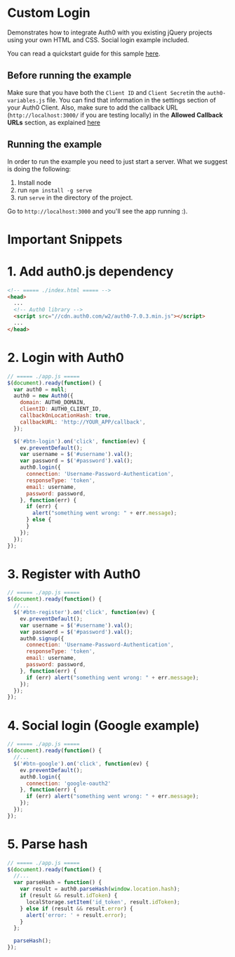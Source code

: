 # Custom Login

Demonstrates how to integrate Auth0 with you existing jQuery projects using your own HTML and CSS. Social login example included.

You can read a quickstart guide for this sample [here](https://auth0.com/docs/quickstart/spa/jquery/02-custom-login).

## Before running the example

Make sure that you have both the `Client ID` and `Client Secret`in the `auth0-variables.js` file. You can find that information in the settings section of your Auth0 Client. Also, make sure to add the callback URL (`http://localhost:3000/` if you are testing locally) in the **Allowed Callback URLs** section, as explained [here](https://auth0.com/docs/quickstart/spa/jquery/01-login#before-starting)

## Running the example

In order to run the example you need to just start a server. What we suggest is doing the following:

1. Install node
2. run `npm install -g serve`
3. run `serve` in the directory of the project.

Go to `http://localhost:3000` and you'll see the app running :).

# Important Snippets

# 1. Add auth0.js dependency
```html
<!-- ===== ./index.html ===== -->
<head>
  ...
  <!-- Auth0 library -->
  <script src="//cdn.auth0.com/w2/auth0-7.0.3.min.js"></script>
  ...
</head>
```

# 2. Login with Auth0
```javascript
// ===== ./app.js =====
$(document).ready(function() {
  var auth0 = null;
  auth0 = new Auth0({
    domain: AUTH0_DOMAIN,
    clientID: AUTH0_CLIENT_ID,
    callbackOnLocationHash: true,
    callbackURL: 'http://YOUR_APP/callback',
  });

  $('#btn-login').on('click', function(ev) {
    ev.preventDefault();
    var username = $('#username').val();
    var password = $('#password').val();
    auth0.login({
      connection: 'Username-Password-Authentication',
      responseType: 'token',
      email: username,
      password: password,
    }, function(err) {
      if (err) {
        alert("something went wrong: " + err.message);
      } else {
      }
    });
  });
});
```

# 3. Register with Auth0
```javascript
// ===== ./app.js =====
$(document).ready(function() {
  //...
  $('#btn-register').on('click', function(ev) {
    ev.preventDefault();
    var username = $('#username').val();
    var password = $('#password').val();
    auth0.signup({
      connection: 'Username-Password-Authentication',
      responseType: 'token',
      email: username,
      password: password,
    }, function(err) {
      if (err) alert("something went wrong: " + err.message);
    });
  });
});
```

# 4. Social login (Google example)
```javascript
// ===== ./app.js =====
$(document).ready(function() {
  //...
  $('#btn-google').on('click', function(ev) {
    ev.preventDefault();
    auth0.login({
      connection: 'google-oauth2'
    }, function(err) {
      if (err) alert("something went wrong: " + err.message);
    });
  });
});
```

# 5. Parse hash
```javascript
// ===== ./app.js =====
$(document).ready(function() {
  //...
  var parseHash = function() {
    var result = auth0.parseHash(window.location.hash);
    if (result && result.idToken) {
      localStorage.setItem('id_token', result.idToken);
    } else if (result && result.error) {
      alert('error: ' + result.error);
    }
  };

  parseHash();
});
```
